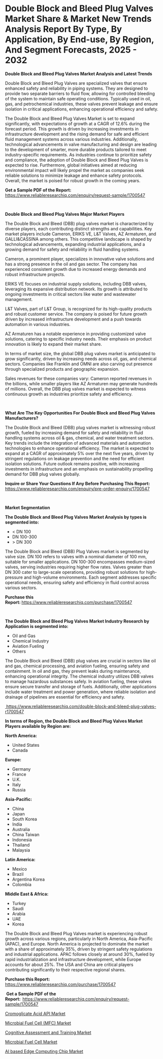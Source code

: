 <p><h1>Double Block and Bleed Plug Valves Market Share & Market New Trends Analysis Report By Type, By Application, By End-use, By Region, And Segment Forecasts, 2025 - 2032</h1></p><p><strong>Double Block and Bleed Plug Valves Market Analysis and Latest Trends</strong></p>
<p><p>Double Block and Bleed Plug Valves are specialized valves that ensure enhanced safety and reliability in piping systems. They are designed to provide two separate barriers to fluid flow, allowing for controlled bleeding of the system to maintain safe operating conditions. Typically used in oil, gas, and petrochemical industries, these valves prevent leakage and ensure isolation in critical applications, enhancing operational efficiency and safety. </p><p>The Double Block and Bleed Plug Valves Market is set to expand significantly, with expectations of growth at a CAGR of 12.6% during the forecast period. This growth is driven by increasing investments in infrastructure development and the rising demand for safe and efficient fluid management systems across various industries. Additionally, technological advancements in valve manufacturing and design are leading to the development of smarter, more durable products tailored to meet industry-specific requirements. As industries continue to prioritize safety and compliance, the adoption of Double Block and Bleed Plug Valves is expected to rise. Furthermore, global initiatives aimed at reducing environmental impact will likely propel the market as companies seek reliable solutions to minimize leakage and enhance safety protocols. Overall, the market is poised for robust growth in the coming years.</p></p>
<p><strong>Get a Sample PDF of the Report:&nbsp;</strong> <a href="https://www.reliableresearchiq.com/enquiry/request-sample/1700547?utm_campaign=1159&utm_medium=2&utm_source=Github&utm_content=ia&utm_term=27032025&utm_id=double-block-and-bleed-plug-valves">https://www.reliableresearchiq.com/enquiry/request-sample/1700547</a></p>
<p>&nbsp;</p>
<p><strong>Double Block and Bleed Plug Valves Major Market Players</strong></p>
<p><p>The Double Block and Bleed (DBB) plug valves market is characterized by diverse players, each contributing distinct strengths and capabilities. Key market players include Cameron, ERIKS VE, L&T Valves, AZ Armaturen, and GALLI&CASSINA among others. This competitive landscape is shaped by technological advancements, expanding industrial applications, and a growing demand for safety and reliability in fluid handling systems.</p><p>Cameron, a prominent player, specializes in innovative valve solutions and has a strong presence in the oil and gas sector. The company has experienced consistent growth due to increased energy demands and robust infrastructure projects.</p><p>ERIKS VE focuses on industrial supply solutions, including DBB valves, leveraging its expansive distribution network. Its growth is attributed to ongoing investments in critical sectors like water and wastewater management.</p><p>L&T Valves, part of L&T Group, is recognized for its high-quality products and robust customer service. The company is poised for future growth driven by increased infrastructure development and a push towards automation in various industries.</p><p>AZ Armaturen has a notable experience in providing customized valve solutions, catering to specific industry needs. Their emphasis on product innovation is likely to expand their market share.</p><p>In terms of market size, the global DBB plug valves market is anticipated to grow significantly, driven by increasing needs across oil, gas, and chemical sectors. Companies like Franklin and OMNI are also carving out presence through specialized products and geographic expansion.</p><p>Sales revenues for these companies vary: Cameron reported revenues in the billions, while smaller players like AZ Armaturen may generate hundreds of millions. Overall, the DBB plug valves market is expected to witness continuous growth as industries prioritize safety and efficiency.</p></p>
<p>&nbsp;</p>
<p><strong>What Are The Key Opportunities For Double Block and Bleed Plug Valves Manufacturers?</strong></p>
<p><p>The Double Block and Bleed (DBB) plug valves market is witnessing robust growth, fueled by increasing demand for safety and reliability in fluid handling systems across oil & gas, chemical, and water treatment sectors. Key trends include the integration of advanced materials and automation technologies to enhance operational efficiency. The market is expected to expand at a CAGR of approximately 5% over the next five years, driven by stringent regulations on leakage prevention and the need for efficient isolation solutions. Future outlook remains positive, with increasing investments in infrastructure and an emphasis on sustainability propelling demand for DBB plug valves globally.</p></p>
<p><strong>Inquire or Share Your Questions If Any Before Purchasing This Report:</strong> <a href="https://www.reliableresearchiq.com/enquiry/pre-order-enquiry/1700547?utm_campaign=1159&utm_medium=2&utm_source=Github&utm_content=ia&utm_term=27032025&utm_id=double-block-and-bleed-plug-valves">https://www.reliableresearchiq.com/enquiry/pre-order-enquiry/1700547</a></p>
<p>&nbsp;</p>
<p><strong>Market Segmentation</strong></p>
<p><strong>The Double Block and Bleed Plug Valves Market Analysis by types is segmented into:</strong></p>
<p><ul><li>< DN 100</li><li>DN 100-300</li><li>> DN 300</li></ul></p>
<p><p>The Double Block and Bleed (DBB) Plug Valves market is segmented by valve size. DN 100 refers to valves with a nominal diameter of 100 mm, suitable for smaller applications. DN 100-300 encompasses medium-sized valves, serving industries requiring higher flow rates. Valves greater than DN 300 cater to large-scale operations, providing robust solutions for high-pressure and high-volume environments. Each segment addresses specific operational needs, ensuring safety and efficiency in fluid control across various sectors.</p></p>
<p><strong>Purchase this Report:&nbsp;</strong><a href="https://www.reliableresearchiq.com/purchase/1700547?utm_campaign=1159&utm_medium=2&utm_source=Github&utm_content=ia&utm_term=27032025&utm_id=double-block-and-bleed-plug-valves">https://www.reliableresearchiq.com/purchase/1700547</a></p>
<p>&nbsp;</p>
<p><strong>The Double Block and Bleed Plug Valves Market Industry Research by Application is segmented into:</strong></p>
<p><ul><li>Oil and Gas</li><li>Chemical Industry</li><li>Aviation Fueling</li><li>Others</li></ul></p>
<p><p>The Double Block and Bleed (DBB) plug valves are crucial in sectors like oil and gas, chemical processing, and aviation fueling, ensuring safety and containment. In oil and gas, they prevent leaks during maintenance, enhancing operational integrity. The chemical industry utilizes DBB valves to manage hazardous substances safely. In aviation fueling, these valves ensure secure transfer and storage of fuels. Additionally, other applications include water treatment and power generation, where reliable isolation and drainage of pipelines are essential for efficiency and safety.</p></p>
<p><a href="https://www.reliableresearchiq.com/double-block-and-bleed-plug-valves-r1700547?utm_campaign=1159&utm_medium=2&utm_source=Github&utm_content=ia&utm_term=27032025&utm_id=double-block-and-bleed-plug-valves">&nbsp;https://www.reliableresearchiq.com/double-block-and-bleed-plug-valves-r1700547</a></p>
<p><strong>In terms of Region, the Double Block and Bleed Plug Valves Market Players available by Region are:</strong></p>
<p>
    <p> <strong> North America: </strong>
        <ul>
            <li>United States</li>
            <li>Canada</li>
        </ul>
        </p> 
    <p> <strong> Europe: </strong>
        <ul>
            <li>Germany</li>
            <li>France</li>
            <li>U.K.</li>
            <li>Italy</li>
            <li>Russia</li>
        </ul>
        </p> 
    <p> <strong> Asia-Pacific: </strong>
        <ul>
            <li>China</li>
            <li>Japan</li>
            <li>South Korea</li>
            <li>India</li>
            <li>Australia</li>
            <li>China Taiwan</li>
            <li>Indonesia</li>
            <li>Thailand</li>
            <li>Malaysia</li>
        </ul>
        </p> 
    <p> <strong> Latin America: </strong>
        <ul>
            <li>Mexico</li>
            <li>Brazil</li>
            <li>Argentina Korea</li>
            <li>Colombia</li>
        </ul>
        </p> 
    <p> <strong> Middle East & Africa: </strong>
        <ul>
            <li>Turkey</li>
            <li>Saudi</li>
            <li>Arabia</li>
            <li>UAE</li>
            <li>Korea</li>
        </ul>
    </p>
    </p>
<p><p>The Double Block and Bleed Plug Valves market is experiencing robust growth across various regions, particularly in North America, Asia-Pacific (APAC), and Europe. North America is projected to dominate the market with a share of approximately 35%, driven by stringent safety regulations and industrial applications. APAC follows closely at around 30%, fueled by rapid industrialization and infrastructure development, while Europe accounts for about 25%. The USA and China are critical players contributing significantly to their respective regional shares.</p></p>
<p><strong>Purchase this Report: </strong><a href="https://www.reliableresearchiq.com/purchase/1700547?utm_campaign=1159&utm_medium=2&utm_source=Github&utm_content=ia&utm_term=27032025&utm_id=double-block-and-bleed-plug-valves">https://www.reliableresearchiq.com/purchase/1700547</a></p>
<p>&nbsp;<strong>Get a Sample PDF of the Report:&nbsp;&nbsp;</strong><a href="https://www.reliableresearchiq.com/enquiry/request-sample/1700547?utm_campaign=1159&utm_medium=2&utm_source=Github&utm_content=ia&utm_term=27032025&utm_id=double-block-and-bleed-plug-valves">https://www.reliableresearchiq.com/enquiry/request-sample/1700547</a></p>
<p><strong></strong></p>
<p><p><a href="https://github.com/roceljiabur/Market-Research-Report-List-1/blob/main/cromoglicate-acid-api-market.md?utm_campaign=1159&utm_medium=2&utm_source=Github&utm_content=ia&utm_term=27032025&utm_id=double-block-and-bleed-plug-valves">Cromoglicate Acid API Market</a></p><p><a href="https://github.com/gaiusmelyna/Market-Research-Report-List-1/blob/main/microbial-fuel-cell-mfc-market.md?utm_campaign=1159&utm_medium=2&utm_source=Github&utm_content=ia&utm_term=27032025&utm_id=double-block-and-bleed-plug-valves">Microbial Fuel Cell (MFC) Market</a></p><p><a href="https://github.com/miehldobin1w/Market-Research-Report-List-1/blob/main/cognitive-assessment-and-training-market.md?utm_campaign=1159&utm_medium=2&utm_source=Github&utm_content=ia&utm_term=27032025&utm_id=double-block-and-bleed-plug-valves">Cognitive Assessment and Training Market</a></p><p><a href="https://github.com/pupunhez/Market-Research-Report-List-1/blob/main/microbial-fuel-cell-market.md?utm_campaign=1159&utm_medium=2&utm_source=Github&utm_content=ia&utm_term=27032025&utm_id=double-block-and-bleed-plug-valves">Microbial Fuel Cell Market</a></p><p><a href="https://github.com/meenafadilkh/Market-Research-Report-List-1/blob/main/ai-based-edge-computing-chip-market.md?utm_campaign=1159&utm_medium=2&utm_source=Github&utm_content=ia&utm_term=27032025&utm_id=double-block-and-bleed-plug-valves">AI based Edge Computing Chip Market</a></p></p>